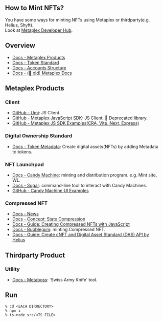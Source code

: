 ## How to Mint NFTs?
You have some ways for minting NFTs using Metaplex or thirdparty(e.g. Helius, Shyft).  
Look at [Metaplex Developer Hub](https://developers.metaplex.com/).

## Overview
- [Docs - Metaplex Products](https://developers.metaplex.com/products)
- [Docs - Token Standard](https://developers.metaplex.com/token-metadata/token-standard)
- [Docs - Accounts Structure](https://developers.metaplex.com/token-metadata)
- [Docs - (🚨 old) Metaplex Docs](https://docs.metaplex.com/)

## Metaplex Products
### Client
- [GitHub - Umi](https://github.com/metaplex-foundation/umi): JS Client.
- [GitHub - Metaplex JavaScript SDK](https://github.com/metaplex-foundation/js): JS Client. 🚨 Deprecated library.
- [GitHub - Metaplex JS SDK Examples(CRA, Vite, Next, Express)](https://github.com/metaplex-foundation/js-examples)

### Digital Ownership Standard
- [Docs - Token Metadata](https://developers.metaplex.com/token-metadata): Create digital assets(NFTs) by adding Metadata to tokens.

### NFT Launchpad
- [Docs - Candy Machine](https://developers.metaplex.com/candy-machine): minting and distribution program. e.g. Mint site, WL.
- [Docs - Sugar](https://developers.metaplex.com/candy-machine/sugar): command-line tool to interact with Candy Machines.
- [GitHub - Candy Machine UI Examples](https://github.com/metaplex-foundation/mpl-token-metadata/tree/main/examples/js)

### Compressed NFT
- [Docs - News](https://solana.com/news/how-to-use-compressed-nfts-on-solana?ref=solana.ghost.io)
- [Docs - Concept: State Compression](https://edge.docs.solana.com/learn/state-compression)
- [Docs - Guide: Creating Compressed NFTs with JavaScript](https://edge.docs.solana.com/developing/guides/compressed-nfts)
- [Docs - Bubblegum](https://developers.metaplex.com/bubblegum): minting Compressed NFT.
- [Docs - Guide: Create cNFT and Digital Asset Standard (DAS) API by Helius](https://www.helius.dev/blog/all-you-need-to-know-about-compression-on-solana)

## Thirdparty Product
### Utility
- [Docs - Metaboss](https://metaboss.rs/): 'Swiss Army Knife' tool.

## Run
```
% cd <EACH DIRRECTORY>
% npm i
% ts-node src/<TS FILE>
```